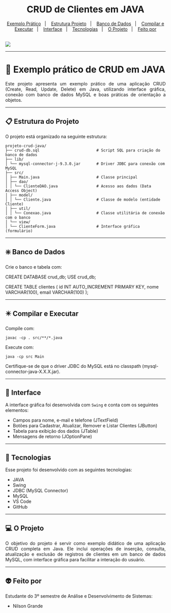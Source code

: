 <h1 align="center"> CRUD de Clientes em JAVA </h1>

<p align="center">
  <a href="#exemplo-prático-de-crud-em-java">Exemplo Prático</a>&nbsp;&nbsp;&nbsp;|&nbsp;&nbsp;&nbsp;
  <a href="#estrutura-do-projeto">Estrutura Projeto</a>&nbsp;&nbsp;&nbsp;|&nbsp;&nbsp;&nbsp;
  <a href="#banco-de-dados">Banco de Dados</a>&nbsp;&nbsp;&nbsp;|&nbsp;&nbsp;&nbsp;
  <a href="#compilar-e-executar">Compilar e Executar</a>&nbsp;&nbsp;&nbsp;|&nbsp;&nbsp;&nbsp;
  <a href="#interface">Interface</a>&nbsp;&nbsp;&nbsp;|&nbsp;&nbsp;&nbsp;
  <a href="#-tecnologias">Tecnologias</a>&nbsp;&nbsp;&nbsp;|&nbsp;&nbsp;&nbsp;
  <a href="#-o-projeto">O Projeto</a>&nbsp;&nbsp;&nbsp;|&nbsp;&nbsp;&nbsp;
  <a href="#-feito-por">Feito por</a>
</p>
<br>

<a href="https://github.com/Ncgrande">
  <img align="center" src="https://img.shields.io/static/v1?label=github&message=NilsonGrande&color=7159c1&style=for-the-badge&logo=ghost"/>
</a>

---

# 🍵 Exemplo prático de CRUD em JAVA

<p align="justify">Este projeto apresenta um exemplo prático de uma aplicação CRUD (Create, Read, Update, Delete) em Java, utilizando interface gráfica, conexão com banco de dados MySQL e boas práticas de orientação a objetos.</p>

---

## 📋 Estrutura do Projeto

O projeto está organizado na seguinte estrutura:
```
projeto-crud-java/
├── crud-db.sql                         # Script SQL para criação do banco de dados
├── lib/
│ └── mysql-connector-j-9.3.0.jar       # Driver JDBC para conexão com MySQL
├── src/
│ ├── Main.java                         # Classe principal
│ ├── dao/
│ │ └── ClienteDAO.java                 # Acesso aos dados (Data Access Object)
│ ├── model/
│ │ └── Cliente.java                    # Classe de modelo (entidade Cliente)
│ ├── util/
│ │ └── Conexao.java                    # Classe utilitária de conexão com o banco
│ └── view/
│ └── ClienteForm.java                  # Interface gráfica (formulário)
```

---


## ❇️ Banco de Dados

Crie o banco e tabela com:

CREATE DATABASE crud_db;
USE crud_db;

CREATE TABLE clientes (
    id INT AUTO_INCREMENT PRIMARY KEY,
    nome VARCHAR(100),
    email VARCHAR(100)
);

---


## ✴️ Compilar e Executar

Compile com:

    javac -cp . src/**/*.java

Execute com:

    java -cp src Main

Certifique-se de que o driver JDBC do MySQL está no classpath (mysql-connector-java-X.X.X.jar).

---


## 📌 Interface

A interface gráfica foi desenvolvida com `Swing` e conta com os seguintes elementos:

- Campos para nome, e-mail e telefone (JTextField)
- Botões para Cadastrar, Atualizar, Remover e Listar Clientes (JButton)
- Tabela para exibição dos dados (JTable)
- Mensagens de retorno (JOptionPane)

---


## 🚀 Tecnologias

Esse projeto foi desenvolvido com as seguintes tecnologias:

- JAVA 
- Swing
- JDBC (MySQL Connector)
- MySQL
- VS Code
- GitHub

---


## 💻 O Projeto

<p align="justify">O objetivo do projeto é servir como exemplo didático de uma aplicação CRUD completa em Java. Ele inclui operações de inserção, consulta, atualização e exclusão de registros de clientes em um banco de dados MySQL, com interface gráfica para facilitar a interação do usuário.</p>

---


## 👽 Feito por

Estudante do 3º semestre de Análise e Desenvolvimento de Sistemas:

- Nilson Grande
